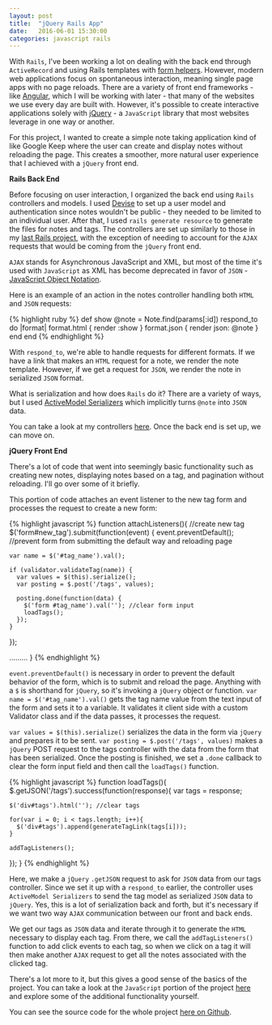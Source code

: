 ```yaml
---
layout: post
title:  "jQuery Rails App"
date:   2016-06-01 15:30:00
categories: javascript rails
---
```


With `Rails`, I've been working a lot on dealing with the back end through `ActiveRecord` and using Rails templates with [form helpers][forms]. However, modern web applications focus on spontaneous interaction, meaning single page apps with no page reloads. There are a variety of front end frameworks - like [Angular][angular], which I will be working with later - that many of the websites we use every day are built with. However, it's possible to create interactive applications solely with [jQuery][jquery] - a `JavaScript` library that most websites leverage in one way or another.

For this project, I wanted to create a simple note taking application kind of like Google Keep where the user can create and display notes without reloading the page. This creates a smoother, more natural user experience that I achieved with a `jQuery` front end.

**Rails Back End**

Before focusing on user interaction, I organized the back end using `Rails` controllers and models. I used [Devise][devise] to set up a user model and authentication since notes wouldn't be public - they needed to be limited to an individual user. After that, I used `rails generate resource` to generate the files for notes and tags. The controllers are set up similarly to those in my [last Rails project][rails-project], with the exception of needing to account for the `AJAX` requests that would be coming from the `jQuery` front end.

`AJAX` stands for Asynchronous JavaScript and XML, but most of the time it's used with `JavaScript` as XML has become deprecated in favor of `JSON` - [JavaScript Object Notation][json].

Here is an example of an action in the notes controller handling both `HTML` and `JSON` requests:

{% highlight ruby %}
def show
  @note = Note.find(params[:id])
  respond_to do |format|
   format.html { render :show }
   format.json { render json: @note }
 end
end
{% endhighlight %}

With `respond_to`, we're able to handle requests for different formats. If we have a link that makes an `HTML` request for a note, we render the note template. However, if we get a request for `JSON`, we render the note in serialized `JSON` format.

What is serialization and how does `Rails` do it? There are a variety of ways, but I used [ActiveModel Serializers][activemodel-serializers] which implicitly turns `@note` into `JSON` data.

You can take a look at my controllers [here][controllers]. Once the back end is set up, we can move on.

**jQuery Front End**

There's a lot of code that went into seemingly basic functionality such as creating new notes, displaying notes based on a tag, and pagination without reloading. I'll go over some of it briefly.

This portion of code attaches an event listener to the new tag form and processes the request to create a new form:

{% highlight javascript %}
function attachListeners(){
  //create new tag
  $('form#new_tag').submit(function(event) {
    event.preventDefault(); //prevent form from submitting the default way and reloading page

    var name = $('#tag_name').val();

    if (validator.validateTag(name)) {
      var values = $(this).serialize();
      var posting = $.post('/tags', values);

      posting.done(function(data) {
        $('form #tag_name').val(''); //clear form input
        loadTags();
      });
    }
  });

.........
}
{% endhighlight %}

`event.preventDefault()` is necessary in order to prevent the default behavior of the form, which is to submit and reload the page. Anything with a `$` is shorthand for `jQuery`, so it's invoking a `jQuery` object or function. `var name = $('#tag_name').val()` gets the tag name value from the text input of the form and sets it to a variable. It validates it client side with a custom Validator class and if the data passes, it processes the request.

`var values = $(this).serialize()` serializes the data in the form via `jQuery` and prepares it to be sent. `var posting = $.post('/tags', values)` makes a `jQuery` POST request to the tags controller with the data from the form that has been serialized. Once the posting is finished, we set a `.done` callback to clear the form input field and then call the `loadTags()` function.

{% highlight javascript %}
function loadTags(){
  $.getJSON('/tags').success(function(response){
    var tags = response;

    $('div#tags').html(''); //clear tags

    for(var i = 0; i < tags.length; i++){
      $('div#tags').append(generateTagLink(tags[i]));
    }

    addTagListeners();
  });
}
{% endhighlight %}

Here, we make a `jQuery` `.getJSON` request to ask for `JSON` data from our tags controller. Since we set it up with a `respond_to` earlier, the controller uses `ActiveModel Serializers` to send the tag model as serialized `JSON` data to `jQuery`. Yes, this is a lot of serialization back and forth, but it's necessary if we want two way `AJAX` communication between our front and back ends.

We get our tags as `JSON` data and iterate through it to generate the `HTML` necessary to display each tag. From there, we call the `addTagListeners()` function to add click events to each tag, so when we click on a tag it will then make another `AJAX` request to get all the notes associated with the clicked tag.

There's a lot more to it, but this gives a good sense of the basics of the project. You can take a look at the `JavaScript` portion of the project [here][github-js] and explore some of the additional functionality yourself.

You can see the source code for the whole project [here on Github][github-repo].

[forms]: http://mitulmistry.github.io/ruby/rails/rails-forms/
[angular]: https://angularjs.org/
[jquery]: https://jquery.com/
[devise]: https://github.com/plataformatec/devise
[rails-project]: http://mitulmistry.github.io/ruby/rails/rails-project/
[json]: https://en.wikipedia.org/wiki/JSON
[activemodel-serializers]: https://github.com/rails-api/active_model_serializers
[controllers]: https://github.com/MitulMistry/post-it/tree/master/app/controllers
[github-js]: https://github.com/MitulMistry/post-it/tree/master/app/assets/javascripts
[github-repo]: https://github.com/MitulMistry/post-it
